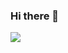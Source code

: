 ### Hi there 👋
![](https://upload.wikimedia.org/wikipedia/commons/thumb/f/f1/Heart_coraz%C3%B3n.svg/220px-Heart_coraz%C3%B3n.svg.png)
<!--
**natielejorge/natielejorge** is a ✨ _special_ ✨ repository because its `README.md` (this file) appears on your GitHub profile.

Here are some ideas to get you started:

- 🔭 I’m currently working on ...
- 🌱 I’m currently learning ...
- 👯 I’m looking to collaborate on ...
- 🤔 I’m looking for help with ...
- 💬 Ask me about ...
- 📫 How to reach me: ...
- 😄 Pronouns: ...
- ⚡ Fun fact: ...
-->
